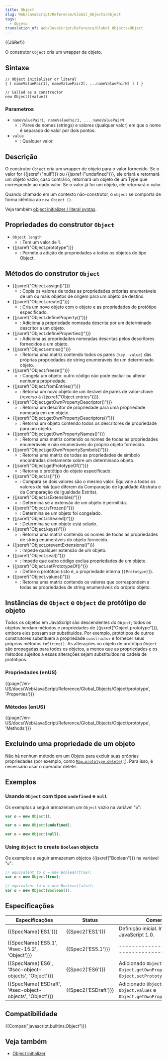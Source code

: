 ```yaml
---
title: Object
slug: Web/JavaScript/Reference/Global_Objects/Object
tags:
  - Objeto
translation_of: Web/JavaScript/Reference/Global_Objects/Object
---
```

{{JSRef}}

O construtor `Object` cria um wrapper de objeto.

## Sintaxe

```
// Object initialiser or literal
{ [ nameValuePair1[, nameValuePair2[, ...nameValuePairN] ] ] }

// Called as a constructor
new Object([value])
```

### Parametros

- `nameValuePair1, nameValuePair2, ... nameValuePairN`
  - : Pares de nomes (strings) e valores (qualquer valor) em que o nome é separado do valor por dois pontos.
- `value`
  - : Qualquer valor.

## Descrição

O construtor `Object` cria um wrapper de objeto para o valor fornecido. Se o valor for {{jsxref ("null")}} ou {{jsxref ("undefined")}}, ele criará e retornará um objeto vazio, caso contrário, retornará um objeto de um Type que corresponde ao dado valor. Se o valor já for um objeto, ele retornará o valor.

Quando chamado em um contexto não-construtor, o `object` se comporta de forma idêntica ao `new Object ()`.

Veja também [object initializer / literal syntax](/pt-BR/docs/Web/JavaScript/Reference/Operators/Object_initializer).

## Propriedades do construtor `Object`

- `Object.length`
  - : Tem um valor de 1.
- {{jsxref("Object.prototype")}}
  - : Permite a adição de propriedades a todos os objetos do tipo Object.

## Métodos do construtor `Object`

- {{jsxref("Object.assign()")}}
  - : Copia os valores de todas as propriedades próprias enumeráveis ​​de um ou mais objetos de origem para um objeto de destino.
- {{jsxref("Object.create()")}}
  - : Cria um novo objeto com o objeto e as propriedades do protótipo especificado.
- {{jsxref("Object.defineProperty()")}}
  - : Adiciona a propriedade nomeada descrita por um determinado descritor a um objeto.
- {{jsxref("Object.defineProperties()")}}
  - : Adiciona as propriedades nomeadas descritas pelos descritores fornecidos a um objeto.
- {{jsxref("Object.entries()")}}
  - : Retorna uma matriz contendo todos os pares `[key, value]` das próprias propriedades de string enumeráveis ​​de um determinado objeto.
- {{jsxref("Object.freeze()")}}
  - : Congela um objeto: outro código não pode excluir ou alterar nenhuma propriedade.
- {{jsxref("Object.fromEntries()")}}
  - : Retorna um novo objeto de um iterável de pares de valor-chave (reverso à {{jsxref("Object.entries")}}).
- {{jsxref("Object.getOwnPropertyDescriptor()")}}
  - : Retorna um descritor de propriedade para uma propriedade nomeada em um objeto.
- {{jsxref("Object.getOwnPropertyDescriptors()")}}
  - : Retorna um objeto contendo todos os descritores de propriedade para um objeto.
- {{jsxref("Object.getOwnPropertyNames()")}}
  - : Retorna uma matriz contendo os nomes de todas as propriedades enumeráveis ​​e não enumeráveis ​​do próprio objeto fornecido.
- {{jsxref("Object.getOwnPropertySymbols()")}}
  - : Retorna uma matriz de todas as propriedades de símbolo encontradas diretamente sobre um determinado objeto.
- {{jsxref("Object.getPrototypeOf()")}}
  - : Retorna o protótipo do objeto especificado.
- {{jsxref("Object.is()")}}
  - : Compara se dois valores são o mesmo valor. Equivale a todos os valores de `NaN` (que diferem da Comparação de Igualdade Abstrata e da Comparação de Igualdade Estrita).
- {{jsxref("Object.isExtensible()")}}
  - : Determina se a extensão de um objeto é permitida.
- {{jsxref("Object.isFrozen()")}}
  - : Determina se um objeto foi congelado.
- {{jsxref("Object.isSealed()")}}
  - : Determina se um objeto está selado.
- {{jsxref("Object.keys()")}}
  - : Retorna uma matriz contendo os nomes de todas as propriedades de string enumeráveis ​​do objeto fornecido.
- {{jsxref("Object.preventExtensions()")}}
  - : Impede qualquer extensão de um objeto.
- {{jsxref("Object.seal()")}}
  - : Impede que outro código exclua propriedades de um objeto.
- {{jsxref("Object.setPrototypeOf()")}}
  - : Define o protótipo (isto é, a propriedade interna `[[Prototype]]`).
- {{jsxref("Object.values()")}}
  - : Retorna uma matriz contendo os valores que correspondem a todas as propriedades de string enumeráveis ​​do próprio objeto.

## Instâncias de `Object` e `Object` de protótipo de objeto

Todos os objetos em JavaScript são descendentes do `Object`; todos os objetos herdam métodos e propriedades de {{jsxref("Object.prototype")}}, embora eles possam ser substituídos. Por exemplo, protótipos de outros construtores substituem a propriedade `constructor` e fornecer seus próprios métodos `toString()`. As alterações no objeto de protótipo `Object` são propagadas para todos os objetos, a menos que as propriedades e os métodos sujeitos a essas alterações sejam substituídos na cadeia de protótipos.

### Propriedades (enUS)

{{page('/en-US/docs/Web/JavaScript/Reference/Global_Objects/Object/prototype', 'Properties')}}

### Métodos (enUS)

{{page('/en-US/docs/Web/JavaScript/Reference/Global_Objects/Object/prototype', 'Methods')}}

## Excluindo uma propriedade de um objeto

Não há nenhum método em um Objeto para excluir suas próprias propriedades (por exemplo, como [`Map.prototype.delete()`](/pt-BR/docs/Web/JavaScript/Reference/Global_Objects/Map/delete)). Para isso, é necessário usar o operador delete.

## Exemplos

### Usando `Object` com tipos `undefined` e `null`

Os exemplos a seguir armazenam um `Object` vazio na variável "`o`":

```js
var o = new Object();
```

```js
var o = new Object(undefined);
```

```js
var o = new Object(null);
```

### Using `Object` to create `Boolean` objects

Os exemplos a seguir armazenam objetos {{jsxref("Boolean")}} na variável "`o`":

```js
// equivalent to o = new Boolean(true);
var o = new Object(true);
```

```js
// equivalent to o = new Boolean(false);
var o = new Object(Boolean());
```

## Especificações

| Especificações                                                               | Status                       | Comentário                                                                                        |
| ---------------------------------------------------------------------------- | ---------------------------- | ------------------------------------------------------------------------------------------------- |
| {{SpecName('ES1')}}                                                     | {{Spec2('ES1')}}         | Definição inicial. Implementado no JavaScript 1.0.                                                |
| {{SpecName('ES5.1', '#sec-15.2', 'Object')}}                 | {{Spec2('ES5.1')}}     | ------------------------------------------------                                                  |
| {{SpecName('ES6', '#sec-object-objects', 'Object')}}         | {{Spec2('ES6')}}         | Adicionado `Object.assign`, `Object.getOwnPropertySymbols`, `Object.setPrototypeOf` e `Object.is` |
| {{SpecName('ESDraft', '#sec-object-objects', 'Object')}} | {{Spec2('ESDraft')}} | Adicionado `Object.entries`, `Object.values` e `Object.getOwnPropertyDescriptors`.                |

## Compatibilidade

{{Compat("javascript.builtins.Object")}}

## Veja também

- [Object initializer](/pt-BR/docs/Web/JavaScript/Reference/Operators/Object_initializer)
